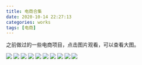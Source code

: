 ```yaml
---
title: 电商合集
date: 2020-10-14 22:27:13
categories: works
tags: [电商]
---
```

之前做过的一些电商项目，点击图片观看，可以查看大图。
<!--more-->
![ ](/images/e-commerce-mlt01.jpg)
![ ](/images/e-commerce-mlt02.jpg)
![ ](/images/e-commerce-mlt03.jpg)
![ ](/images/e-commerce-Mr.tang01.jpg)
![ ](/images/e-commerce-Mr.tang02.jpg)
![ ](/images/e-commerce-Mr.tang03.jpg)
![ ](/images/e-commerce-modis01.jpg)
![ ](/images/e-commerce-modis02.jpg)
![ ](/images/e-commerce-modis03.jpg)
![ ](/images/e-commerce-pantai.jpg)